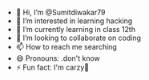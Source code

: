 - 👋 Hi, I’m @Sumitdiwakar79
- 👀 I’m interested in learning  hacking
- 🌱 I’m currently learning in class 12th
- 💞️ I’m looking to collaborate on coding 
- 📫 How to reach me searching 
- 😄 Pronouns: .don't know
- ⚡ Fun fact: I'm carzy🤪

<!---
Sumitdiwakar79/Sumitdiwakar79 is a ✨ special ✨ repository because its `README.md` (this file) appears on your GitHub profile.
You can click the Preview link to take a look at your changes.
--->
